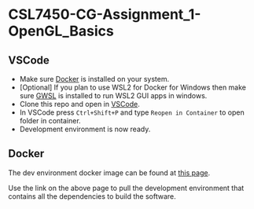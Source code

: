 # CSL7450-CG-Assignment_1-OpenGL_Basics

## VSCode
- Make sure [Docker](https://www.docker.com/products/docker-desktop) is installed on your system.
- [Optional] If you plan to use WSL2 for Docker for Windows then make sure [GWSL](https://www.microsoft.com/store/productId/9NL6KD1H33V3) is installed to run WSL2 GUI apps in windows.
- Clone this repo and open in [VSCode](https://code.visualstudio.com/).
- In VSCode press `Ctrl+Shift+P` and type `Reopen in Container` to open folder in container.
- Development environment is now ready.

## Docker
The dev environment docker image can be found at [this page](https://github.com/users/jaideepheer/packages/container/package/csl7450-cg-assignment_1-opengl_basics%2Fdevenv).

Use the link on the above page to pull the development environment that contains all the dependencies to build the software.
